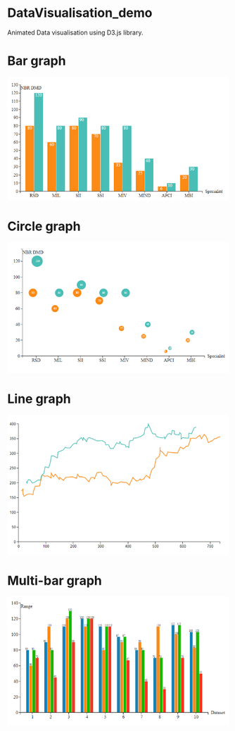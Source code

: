 # DataVisualisation_demo

Animated Data visualisation using D3.js library.

# Bar graph

![alt text](https://github.com/CHEREF-Mehdi/DataVisualisation_demo/blob/master/ReadMeImages/Bar%20graph.PNG)

# Circle graph

![alt text](https://github.com/CHEREF-Mehdi/DataVisualisation_demo/blob/master/ReadMeImages/Circle%20graph.PNG)

# Line graph

![alt text](https://github.com/CHEREF-Mehdi/DataVisualisation_demo/blob/master/ReadMeImages/Line%20graph.PNG)

# Multi-bar graph

![alt text](https://github.com/CHEREF-Mehdi/DataVisualisation_demo/blob/master/ReadMeImages/Multiple%20Bar%20graph.PNG)
